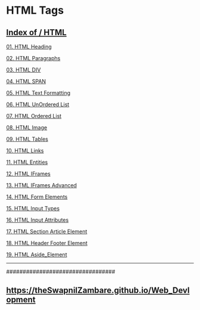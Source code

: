 # HTML Tags

##  <a href="https://theswapnilzambare.github.io/Web_Devlopment/HTML">Index of / HTML</a>


<a href="https://theswapnilzambare.github.io/Web_Devlopment/HTML/HTML_Tags/01_HTML_Headings.html" target="_blank" >01. HTML Heading</a>

<a href="https://theswapnilzambare.github.io/Web_Devlopment/HTML/HTML_Tags/02_HTML_Paragraphs.html" target="_blank" >02. HTML Paragraphs</a>

<a href="https://theswapnilzambare.github.io/Web_Devlopment/HTML/HTML_Tags/03_HTML_DIV_Tag.html" target="_blank" >03. HTML DIV</a>

<a href="https://theswapnilzambare.github.io/Web_Devlopment/HTML/HTML_Tags/04_HTML_SPAN_Tag.html" target="_blank" >04. HTML SPAN</a>

<a href="https://theswapnilzambare.github.io/Web_Devlopment/HTML/HTML_Tags/05_HTML_Text_Formatting.html" target="_blank" >05. HTML Text Formatting</a>

<a href="https://theswapnilzambare.github.io/Web_Devlopment/HTML/HTML_Tags/06_HTML_UnOrdered_List.html" target="_blank" >06. HTML UnOrdered List</a>

<a href="https://theswapnilzambare.github.io/Web_Devlopment/HTML/HTML_Tags/07_HTML_Ordered_List.html" target="_blank" >07. HTML Ordered List</a>

<a href="https://theswapnilzambare.github.io/Web_Devlopment/HTML/HTML_Tags/08_HTML_Images.html" target="_blank" >08. HTML Image</a>

<a href="https://theswapnilzambare.github.io/Web_Devlopment/HTML/HTML_Tags/09_HTML_Tables.html" target="_blank" >09. HTML Tables</a>

<a href="https://theswapnilzambare.github.io/Web_Devlopment/HTML/HTML_Tags/10_HTML_Links.html" target="_blank" >10. HTML Links</a>

<a href="https://theswapnilzambare.github.io/Web_Devlopment/HTML/HTML_Tags/11_HTML_Entities.html" target="_blank" >11. HTML Entities</a>

<a href="https://theswapnilzambare.github.io/Web_Devlopment/HTML/HTML_Tags/12_HTML_IFrames.html" target="_blank" >12. HTML IFrames</a>

<a href="https://theswapnilzambare.github.io/Web_Devlopment/HTML/HTML_Tags/12_HTML_IFrames.html" target="_blank" >13. HTML IFrames Advanced</a>

<a href="https://theswapnilzambare.github.io/Web_Devlopment/HTML/HTML_Tags/14_HTML_Form_Elements.html" target="_blank" >14. HTML Form Elements</a>

<a href="https://theswapnilzambare.github.io/Web_Devlopment/HTML/HTML_Tags/15_HTML_Input_Types.html" target="_blank" >15. HTML Input Types</a>

<a href="https://theswapnilzambare.github.io/Web_Devlopment/HTML/HTML_Tags/16_HTML_Input_Attributes.html" target="_blank" >16. HTML Input Attributes</a>

<a href="https://theswapnilzambare.github.io/Web_Devlopment/HTML/HTML_Tags/17_HTML_5_Section_Article_Element.html" target="_blank" >17. HTML Section Article Element</a>

<a href="https://theswapnilzambare.github.io/Web_Devlopment/HTML/HTML_Tags/18_HTML_5_Header_Footer_Element.html" target="_blank" >18. HTML Header Footer Element</a>

<a href="https://theswapnilzambare.github.io/Web_Devlopment/HTML/HTML_Tags/19_HTML_5_Aside_Element.html" target="_blank" >19. HTML Aside_Element</a>



<hr>

#################################


## <a href="https://theswapnilzambare.github.io/Web_Devlopment">https://theSwapnilZambare.github.io/Web_Devlopment</a> 
